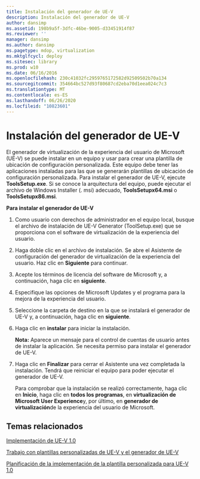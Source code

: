 ```yaml
---
title: Instalación del generador de UE-V
description: Instalación del generador de UE-V
author: dansimp
ms.assetid: 198b9a5f-3dfc-46be-9005-d33451914f87
ms.reviewer: ''
manager: dansimp
ms.author: dansimp
ms.pagetype: mdop, virtualization
ms.mktglfcycl: deploy
ms.sitesec: library
ms.prod: w10
ms.date: 06/16/2016
ms.openlocfilehash: 230c41032fc2959765172582d92509502b70a134
ms.sourcegitcommit: 354664bc527d93f80687cd2eba70d1eea024c7c3
ms.translationtype: MT
ms.contentlocale: es-ES
ms.lasthandoff: 06/26/2020
ms.locfileid: "10823601"
---
```

# Instalación del generador de UE-V


El generador de virtualización de la experiencia del usuario de Microsoft (UE-V) se puede instalar en un equipo y usar para crear una plantilla de ubicación de configuración personalizada. Este equipo debe tener las aplicaciones instaladas para las que se generarán plantillas de ubicación de configuración personalizada. Para instalar el generador de UE-V, ejecute **ToolsSetup.exe**. Si se conoce la arquitectura del equipo, puede ejecutar el archivo de Windows Installer (. msi) adecuado, **ToolsSetupx64.msi** o **ToolsSetupx86.msi**.

**Para instalar el generador de UE-V**

1.  Como usuario con derechos de administrador en el equipo local, busque el archivo de instalación de UE-V Generator (ToolSetup.exe) que se proporciona con el software de virtualización de la experiencia del usuario.

2.  Haga doble clic en el archivo de instalación. Se abre el Asistente de configuración del generador de virtualización de la experiencia del usuario. Haz clic en **Siguiente** para continuar.

3.  Acepte los términos de licencia del software de Microsoft y, a continuación, haga clic en **siguiente**.

4.  Especifique las opciones de Microsoft Updates y el programa para la mejora de la experiencia del usuario.

5.  Seleccione la carpeta de destino en la que se instalará el generador de UE-V y, a continuación, haga clic en **siguiente**.

6.  Haga clic en **instalar** para iniciar la instalación.

    **Nota:**  Aparece un mensaje para el control de cuentas de usuario antes de instalar la aplicación. Se necesita permiso para instalar el generador de UE-V.

     

7.  Haga clic en **Finalizar** para cerrar el Asistente una vez completada la instalación. Tendrá que reiniciar el equipo para poder ejecutar el generador de UE-V.

    Para comprobar que la instalación se realizó correctamente, haga clic en **Inicio**, haga clic en **todos los programas**, en **virtualización de Microsoft User Experience**y, por último, en **generador de virtualización**de la experiencia del usuario de Microsoft.

## Temas relacionados


[Implementación de UE-V 1.0](deploying-ue-v-10.md)

[Trabajo con plantillas personalizadas de UE-V y el generador de UE-V](working-with-custom-ue-v-templates-and-the-ue-v-generator.md)

[Planificación de la implementación de la plantilla personalizada para UE-V 1.0](planning-for-custom-template-deployment-for-ue-v-10.md)

 

 





